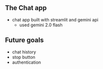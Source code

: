 ## The Chat app
- chat app built with streamlit and gemini api
  - used gemini 2.0 flash
## Future goals
- chat history
- stop button
- authentication
